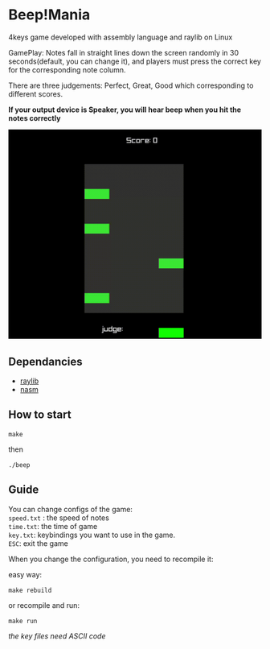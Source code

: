 # Beep!Mania

4keys game developed with assembly language and raylib on Linux

GamePlay: Notes fall in straight lines down the screen randomly in 30 seconds(default, you can change it), and players must press the correct key for the corresponding note column.

There are three judgements: Perfect, Great, Good which corresponding to different scores.

**If your output device is Speaker, you will hear beep when you hit the notes correctly**

![](./game.gif)

## Dependancies

- [raylib](https://github.com/raysan5/raylib)
- [nasm](https://www.nasm.us/pub/nasm/releasebuilds/?C=M;O=D)


## How to start

```
make 
```

then 

```
./beep
```

## Guide

You can change configs of the game:<br>
`speed.txt` : the speed of notes <br>
`time.txt`: the time of game<br>
`key.txt`: keybindings you want to use in the game.<br>
`ESC`: exit the game
<br>

When you change the configuration, you need to recompile it:

easy way:

```
make rebuild
```

or recompile and run:

```
make run
```



*the key files need ASCII code*


